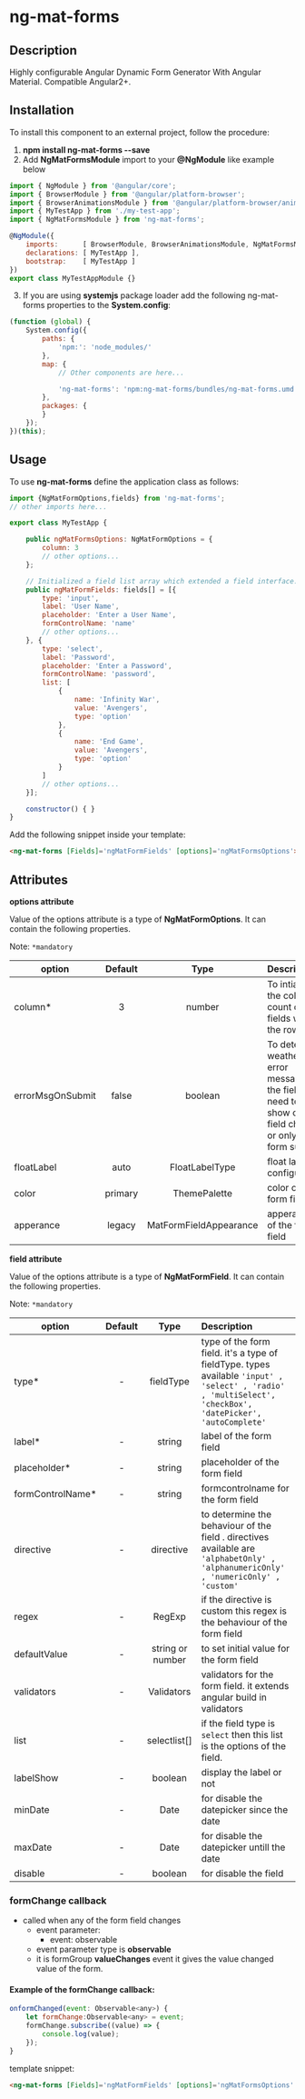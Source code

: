 # ng-mat-forms

## Description

Highly configurable Angular Dynamic Form Generator With Angular Material. Compatible Angular2+.
  
## Installation

To install this component to an external project, follow the procedure:
  
1.  __npm install ng-mat-forms --save__
2. Add __NgMatFormsModule__ import to your __@NgModule__ like example below

```javascript
import { NgModule } from '@angular/core';
import { BrowserModule } from '@angular/platform-browser';
import { BrowserAnimationsModule } from '@angular/platform-browser/animations';
import { MyTestApp } from './my-test-app';
import { NgMatFormsModule } from 'ng-mat-forms';

@NgModule({
    imports:      [ BrowserModule, BrowserAnimationsModule, NgMatFormsModule ],
    declarations: [ MyTestApp ],
    bootstrap:    [ MyTestApp ]
})
export class MyTestAppModule {}
```
3. If you are using __systemjs__ package loader add the following ng-mat-forms properties to the __System.config__:

```javascript
(function (global) {
    System.config({
        paths: {
            'npm:': 'node_modules/'
        },
        map: {
            // Other components are here...

            'ng-mat-forms': 'npm:ng-mat-forms/bundles/ng-mat-forms.umd.min.js'
        },
        packages: {
        }
    });
})(this);   
```

## Usage

To use __ng-mat-forms__ define the application class as follows:

```javascript
import {NgMatFormOptions,fields} from 'ng-mat-forms';
// other imports here...

export class MyTestApp {

    public ngMatFormsOptions: NgMatFormOptions = {
        column: 3
        // other options...
    };

    // Initialized a field list array which extended a field interface.
    public ngMatFormFields: fields[] = [{
        type: 'input',
        label: 'User Name',
        placeholder: 'Enter a User Name',
        formControlName: 'name'
        // other options...
    }, {
        type: 'select',
        label: 'Password',
        placeholder: 'Enter a Password',
        formControlName: 'password',
        list: [
            {
                name: 'Infinity War',
                value: 'Avengers',
                type: 'option'
            },
            {
                name: 'End Game',
                value: 'Avengers',
                type: 'option'
            }
        ]
        // other options...
    }];

    constructor() { }
}  
```
Add the following snippet inside your template:

```html
<ng-mat-forms [Fields]='ngMatFormFields' [options]='ngMatFormsOptions'></ng-mat-forms>
```

## Attributes

__options attribute__

Value of the options attribute is a type of __NgMatFormOptions__. It can contain the following properties.

Note: `*mandatory`

| option | Default | Type | Description |
| ------ |:-------:|:-----:|:------------|
| column* |    3    |  number | To intialize the column count of the fields with in the row. |
|errorMsgOnSubmit| false | boolean | To determine weather error messages of the fields need to show on field change or only on form submit|
|floatLabel| auto | FloatLabelType | float label configuration |
|color | primary | ThemePalette | color of the form field|
| apperance | legacy | MatFormFieldAppearance | apperance of the form field|

__field attribute__

Value of the options attribute is a type of __NgMatFormField__. It can contain the following properties.

Note: `*mandatory`

| option | Default | Type | Description |
| ------ |:-------:|:-----:|:------------|
|type*| - | fieldType | type of the form field. it's a type of fieldType. types available `'input' , 'select' , 'radio' , 'multiSelect', 'checkBox', 'datePicker', 'autoComplete'` | 
| label* | - | string | label of the form field|
|placeholder* | - | string | placeholder of the form field |
|formControlName* | - | string | formcontrolname for the form field |
|directive | - | directive | to determine the behaviour of the field . directives available are `'alphabetOnly' , 'alphanumericOnly' , 'numericOnly' , 'custom'`|
| regex | - | RegExp | if the directive is custom this regex is the behaviour of the form field|
|defaultValue| - | string or number | to set initial value for the form field |
| validators | - | Validators | validators for the form field. it extends angular build in validators|
|list | - | selectlist[] | if the field type is `select` then this list is the options of the field.|
|labelShow| - | boolean | display the label or not | 
|minDate| - | Date | for disable the datepicker since the date|
| maxDate | - | Date | for disable the datepicker untill the date|
|disable| - | boolean | for disable the field | 
### formChange callback

* called when any of the form field changes
  * event parameter:
    * event: observable
  * event parameter type is __observable__
  * it is formGroup __valueChanges__ event it gives the value changed value of the form.

 #### Example of the formChange callback:
  
  ```js
  onformChanged(event: Observable<any>) {
      let formChange:Observable<any> = event;
      formChange.subscribe((value) => {
          console.log(value);
      });
  }
  ```
  template snippet: 
  ```html
  <ng-mat-forms [Fields]='ngMatFormFields' [options]='ngMatFormsOptions' (formChange)="onformChanged($event)"></ng-mat-forms>
  ```
